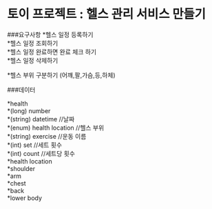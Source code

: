 # 토이 프로젝트 : 헬스 관리 서비스 만들기

###요구사항
 *헬스 일정 등록하기   
 *헬스 일정 조회하기   
 *헬스 일정 완료하면 완료 체크 하기   
 *헬스 일정 삭제하기   
 
 *헬스 부위 구분하기 (어꺠,팔,가슴,등,하체)   
 
 
 ###데이터   
 
  *health    
    *(long) number   
    *(string) datetime //날짜   
    *(enum) health location //헬스 부위   
    *(string) exercise //운동 이름   
    *(int) set //세트 횟수  
    *(int) count //세트당 횟수   
  *health location   
    *shoulder   
    *arm   
    *chest   
    *back   
    *lower body   
    

